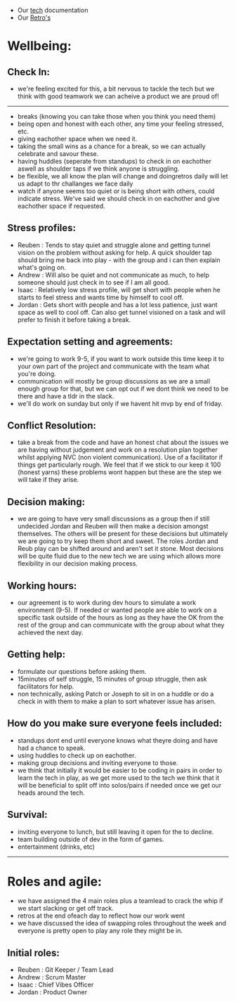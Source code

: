 - Our [tech](/documentation/Tech.md) documentation
- Our [Retro's](/documentation/Retros.md)

# Wellbeing:

## Check In:
- we're feeling excited for this, a bit nervous to tackle the tech but we think with good teamwork we can acheive a product we are proud of!

---

- breaks (knowing you can take those when you think you need them)
- being open and honest with each other, any time your feeling stressed, etc.
- giving eachother space when we need it.
- taking the small wins as a chance for a break, so we can actually celebrate and savour these.
- having huddles (seperate from standups) to check in on eachother aswell as shoulder taps if we think anyone is struggling.
- be flexible, we all know the plan will change and doingretros daily will let us adapt to thr challanges we face daily
- watch if anyone seems too quiet or is being short with others, could indicate stress. We've said we should check in on eachother and give eachother space if requested.

## Stress profiles:
- Reuben : Tends to stay quiet and struggle alone and getting tunnel vision on the problem without asking for help. A quick shoulder tap should bring me back into play - with the group and i can then explain what's going on.
- Andrew : Will also be quiet and not communicate as much, to help someone should just check in to see if I am all good.
- Isaac : Relatively low stress profile, will get short with people when he starts to feel stress and wants time by himself to cool off.
- Jordan : Gets short with people and has a lot less patience, just want space as well to cool off. Can also get tunnel visioned on a task and will prefer to finish it before taking a break.

## Expectation setting and agreements:
- we're going to work 9-5, if you want to work outside this time keep it to your own part of the project and communicate with the team what you're doing.
- communication will mostly be group discussions as we are a small enough group for that, but we can opt out if we dont think we need to be there and have a tldr in the slack.
- we'll do work on sunday but only if we havent hit mvp by end of friday.

## Conflict Resolution: 
- take a break from the code and have an honest chat about the issues we are having without judgement and work on a resolution plan together whilst applying NVC (non violent communication). Use of a facilitator if things get particularly rough. We feel that if we stick to our keep it 100 (honest yarns) these problems wont happen but these are the step we will take if they arise.

## Decision making: 
- we are going to have very small discussions as a group then if still undecided Jordan and Reuben will then make a decision amongst themselves. The others will be present for these decisions but ultimately we are going to try keep them short and sweet. The roles Jordan and Reub play can be shifted around and aren't set it stone. Most decisions will be quite fluid due to the new tech we are using which allows more flexibility in our decision making process.

## Working hours: 
- our agreement is to work during dev hours to simulate a work environment (9-5). If needed or wanted people are able to work on a specific task outside of the hours as long as they have the OK from the rest of the group and can communicate with the group about what they achieved the next day.

## Getting help:
- formulate our questions before asking them.
- 15minutes of self struggle, 15 minutes of group struggle, then ask facilitators for help.
- non technically, asking Patch or Joseph to sit in on a huddle or do a check in with them to make a plan to sort whatever issue has arisen.

## How do you make sure everyone feels included:
- standups dont end until everyone knows what theyre doing and have had a chance to speak.
- using huddles to check up on eachother.
- making group decisions and inviting everyone to those.
- we think that initially it would be easier to be coding in pairs in order to learn the tech in play, as we get more used to the tech we think that it will be beneficial to split off into solos/pairs
 if needed once we get our heads around the tech.

## Survival:
- inviting everyone to lunch, but still leaving it open for the to decline.
- team building outside of dev in the form of games.
- entertainment (drinks, etc)

---

# Roles and agile:
- we have assigned the 4 main roles plus a teamlead to crack the whip if we start slacking or get off track.
- retros at the end ofeach day to reflect how our work went
- we have discussed the idea of swapping roles throughout the week and everyone is pretty open to play any role they might be in.

## Initial roles:
- Reuben :  Git Keeper / Team Lead
- Andrew : Scrum Master
- Isaac : Chief Vibes Officer
- Jordan : Product Owner




